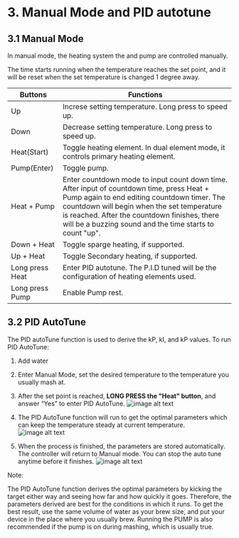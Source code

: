 
# **3. Manual Mode and PID autotune**

## 3.1 Manual Mode

In manual mode, the heating system the and pump are controlled manually.

The time starts running when the temperature reaches the set point, and it will be reset when the set temperature is changed 1 degree away.

|Buttons|Functions|
|--- |--- |
|Up|Increse setting temperature. Long press to speed up.|
|Down|Decrease setting temperature. Long press to speed up.|
|Heat(Start)|Toggle heating element. In dual element mode, it controls primary heating element.|
|Pump(Enter)|Toggle pump.|
|Heat + Pump|Enter countdown mode to input count down time. After input of countdown time, press Heat + Pump again to end editing countdown timer. The countdown will begin when the set temperature is reached. After the countdown finishes, there will be a buzzing sound and the time starts to count "up".|
|Down + Heat|Toggle sparge heating, if supported.|
|Up + Heat|Toggle Secondary heating, if supported.|
|Long press Heat|Enter PID autotune. The P.I.D tuned will be the configuration of heating elements used.|
|Long press Pump|Enable Pump rest.|


## 3.2 PID AutoTune

The PID autoTune function is used to derive the kP, kI, and kP values. To run PID AutoTune:

1. Add water

2. Enter Manual Mode, set the desired temperature to the temperature you usually mash at.

3. After the set point is reached, **LONG PRESS the "Heat" button**, and answer “Yes” to enter PID AutoTune.
![image alt text](image_4.png)

4. The PID AutoTune function will run to get the optimal parameters which can keep the temperature steady at current temperature.
![image alt text](image_5.png)

5. When the process is finished, the parameters are stored automatically. The controller will return to  Manual mode. You can stop the auto tune anytime before it finishes.
![image alt text](image_6.png)

Note:

The PID AutoTune function derives the optimal parameters by kicking the target either way and seeing how far and how quickly it goes. Therefore, the parameters derived are best for the conditions in which  it runs. To get the best result, use the same volume of water as your brew size, and put your device in the place where you usually brew. Running the PUMP is also recommended if the pump is on during mashing, which is usually true.
